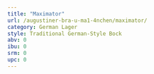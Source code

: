 ```yaml
---
title: "Maximator"
url: /augustiner-bra-u-ma1-4nchen/maximator/
category: German Lager
style: Traditional German-Style Bock
abv: 0
ibu: 0
srm: 0
upc: 0
---
```


